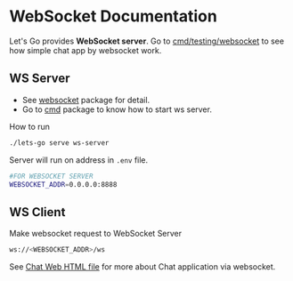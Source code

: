 # WebSocket Documentation
Let's Go provides **WebSocket server**.
Go to [cmd/testing/websocket](../../cmd/testing/websocket/ws_test.go) to see how simple chat app by websocket work.
## WS Server
- See [websocket](../../internal/network/websocket/server.go) package for detail.
- Go to [cmd](../../cmd/testing/cmd/websocket_server.go) package to know how to start ws server.

How to run
```bash
./lets-go serve ws-server
```
Server will run on address in `.env` file.
```bash
#FOR WEBSOCKET SERVER
WEBSOCKET_ADDR=0.0.0.0:8888
```

## WS Client
Make websocket request to WebSocket Server
```bash
ws://<WEBSOCKET_ADDR>/ws
```
See [Chat Web HTML file](../../internal/network/websocket/test/home.html) for more about Chat application via websocket.
